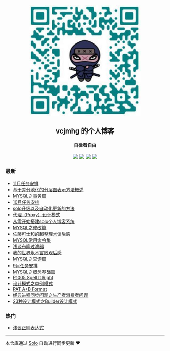 <p align="center"><img alt="vcjmhg 的个人博客" src="https://raw.githubusercontent.com/goWithHappy/pictureRepo/master/img/20190914101316.jpg"></p><h2 align="center">
vcjmhg 的个人博客
</h2>

<h4 align="center">自律者自由</h4>
<p align="center"><a title="vcjmhg 的个人博客" target="_blank" href="https://github.com/vcjmhg/solo-blog"><img src="https://img.shields.io/github/last-commit/vcjmhg/solo-blog.svg?style=flat-square&color=FF9900"></a>
<a title="GitHub repo size in bytes" target="_blank" href="https://github.com/vcjmhg/solo-blog"><img src="https://img.shields.io/github/repo-size/vcjmhg/solo-blog.svg?style=flat-square"></a>
<a title="Solo Version" target="_blank" href="https://github.com/b3log/solo/releases"><img src="https://img.shields.io/badge/solo-3.6.5-f1e05a.svg?style=flat-square&color=blueviolet"></a>
<a title="Hits" target="_blank" href="https://github.com/b3log/hits"><img src="https://hits.b3log.org/vcjmhg/solo-blog.svg"></a></p>

### 最新

* [11月任务安排](https://www.vcjmhg.top/2019_11_plan)
* [基于差分池化的分层图表示方法概述](https://www.vcjmhg.top/Hierarchical_Graph)
* [MYSQL之事务篇](https://www.vcjmhg.top/sql_transaction)
* [10月任务安排](https://www.vcjmhg.top/plan_2019_10)
* [solo升级以及自动化更新的方法](https://www.vcjmhg.top/solo_update)
* [代理（Proxy）设计模式](https://www.vcjmhg.top/proxyMode)
* [从零开始搭建solo个人博客系统](https://www.vcjmhg.top/solo_start)
* [MYSQL之修改篇](https://www.vcjmhg.top/sql_change)
* [佐藤可士和的超整理术读后感](https://www.vcjmhg.top/zotgkeuihe)
* [MYSQL常用命令集](https://www.vcjmhg.top/mysqlCommander)
* [浅谈布隆过滤器](https://www.vcjmhg.top/BloomFilter)
* [我的世界永不言败观后感](https://www.vcjmhg.top/articles/2019/09/21/1569056246080.html)
* [MYSQL之查询篇](https://www.vcjmhg.top/SQLSelect)
* [9月任务安排](https://www.vcjmhg.top/plan_2019_9)
* [MYSQL之概念基础篇](https://www.vcjmhg.top/mysql1)
* [P1005 Spell It Right](https://www.vcjmhg.top/Spell_It_Right)
* [设计模式之单例模式](https://www.vcjmhg.top/instance)
* [PAT A+B Format](https://www.vcjmhg.top/HelloPat)
* [经典进程同步问题之生产者消费者问题](https://www.vcjmhg.top/consumerMode)
* [23种设计模式之Builder设计模式](https://www.vcjmhg.top/BuilderMod)

### 热门

* [浅议正则表达式](https://www.vcjmhg.top/regex)



---

本仓库通过 [Solo](https://github.com/b3log/solo) 自动进行同步更新 ❤️ 